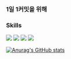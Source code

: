 ### 1일 1커밋을 위해

### Skills
<img src="https://img.shields.io/badge/SpringBoot-6DB33F?style=for-the-badge&logo=SpringBoot&logoColor=white"/> <img src="https://img.shields.io/badge/Spring-6DB33F?style=for-the-badge&logo=Spring&logoColor=white"/> <img src="https://img.shields.io/badge/MySQL-4479A1?style=for-the-badge&logo=MySQL&logoColor=white"/>  <img src="https://img.shields.io/badge/Java-007396?style=for-the-badge&logo=Java&logoColor=white"/>


[![Anurag's GitHub stats](https://github-readme-stats.vercel.app/api?username=bickck)](https://github.com/anuraghazra/github-readme-stats)
